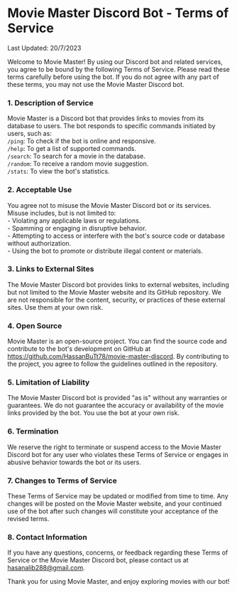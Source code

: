 # Movie Master Discord Bot - Terms of Service

Last Updated: 20/7/2023 


Welcome to Movie Master! By using our Discord bot and related services, you agree to be bound by the following Terms of Service. Please read these terms carefully before using the bot. If you do not agree with any part of these terms, you may not use the Movie Master Discord bot.

### 1. Description of Service

Movie Master is a Discord bot that provides links to movies from its database to users. The bot responds to specific commands initiated by users, such as:  
    `/ping`: To check if the bot is online and responsive.  
    `/help`: To get a list of supported commands.  
    `/search`: To search for a movie in the database.  
    `/random`: To receive a random movie suggestion.  
    `/stats`: To view the bot's statistics.  
### 2. Acceptable Use  

You agree not to misuse the Movie Master Discord bot or its services. Misuse includes, but is not limited to:  
    - Violating any applicable laws or regulations.  
    - Spamming or engaging in disruptive behavior.  
    - Attempting to access or interfere with the bot's source code or database without authorization.  
    - Using the bot to promote or distribute illegal content or materials.  
### 3. Links to External Sites

The Movie Master Discord bot provides links to external websites, including but not limited to the Movie Master website and its GitHub repository. We are not responsible for the content, security, or practices of these external sites. Use them at your own risk.

### 4. Open Source

Movie Master is an open-source project. You can find the source code and contribute to the bot's development on GitHub at https://github.com/HassanBuTt78/movie-master-discord. By contributing to the project, you agree to follow the guidelines outlined in the repository.

### 5. Limitation of Liability

The Movie Master Discord bot is provided "as is" without any warranties or guarantees. We do not guarantee the accuracy or availability of the movie links provided by the bot. You use the bot at your own risk.

### 6. Termination

We reserve the right to terminate or suspend access to the Movie Master Discord bot for any user who violates these Terms of Service or engages in abusive behavior towards the bot or its users.

### 7. Changes to Terms of Service

These Terms of Service may be updated or modified from time to time. Any changes will be posted on the Movie Master website, and your continued use of the bot after such changes will constitute your acceptance of the revised terms.

### 8. Contact Information

If you have any questions, concerns, or feedback regarding these Terms of Service or the Movie Master Discord bot, please contact us at hasanalib288@gmail.com.

Thank you for using Movie Master, and enjoy exploring movies with our bot!
